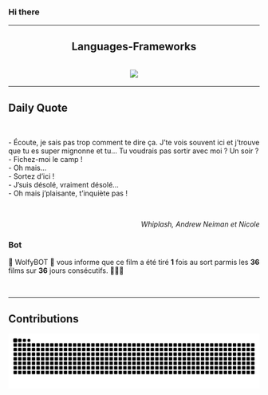 ### Hi there
<hr/>
<h2 align="center">
 Languages-Frameworks
</h2>
<br/>
<div align="center">
 <a href="https://skillicons.dev">
  <img src="https://skillicons.dev/icons?i=python,django,html,css,bootstrap,javascript,github"/>
 </a>
</div>
<hr/>
<div>
 <h2>
  Daily Quote
 </h2>
 <br/>
 <div>
  <p id="quote">
   - Écoute, je sais pas trop comment te dire ça. J’te vois souvent ici et j’trouve que tu es super mignonne et tu… Tu voudrais pas sortir avec moi ? Un soir ?
<br>- Fichez-moi le camp !
<br>- Oh mais…
<br>- Sortez d’ici !
<br>- J’suis désolé, vraiment désolé…
<br>- Oh mais j’plaisante, t’inquiète pas !
  </p>
 </div>
 <br/>
 <div align="right">
  <p id="movie" style="text-align: right; font-style: italic;">
   Whiplash, Andrew Neiman et Nicole
  </p>
 </div>
 <div>
  <h3>
   Bot
  </h3>
  <p id="bot">
   🤖 WolfyBOT 🤖 vous informe que ce film a été tiré <b>1</b> fois au sort parmis les <b>36</b> films sur <b>36</b> jours consécutifs. 🎲🎲🎲
  </p>
 </div>
 <br/>
</div>
<hr/>
<div>
 <h2>
  Contributions
 </h2>
 <img alt="snake gif" src="https://github.com/Loupthevenin/Loupthevenin/blob/output/github-contribution-grid-snake-dark.svg"/>
</div>

